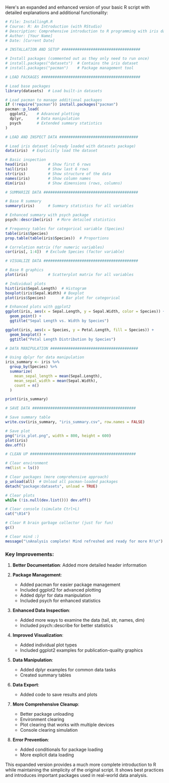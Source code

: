 Here's an expanded and enhanced version of your basic R script with detailed explanations and additional functionality:

```R
# File: InstallingR.R
# Course: R: An Introduction (with RStudio)
# Description: Comprehensive introduction to R programming with iris dataset example
# Author: [Your Name]
# Date: [Current Date]

# INSTALLATION AND SETUP ###################################

# Install packages (commented out as they only need to run once)
# install.packages("datasets")  # Contains the iris dataset
# install.packages("pacman")    # Package management tool

# LOAD PACKAGES ############################################

# Load base packages
library(datasets)  # Load built-in datasets

# Load pacman to manage additional packages
if (!require("pacman")) install.packages("pacman")
pacman::p_load(
  ggplot2,    # Advanced plotting
  dplyr,      # Data manipulation
  psych       # Extended summary statistics
)

# LOAD AND INSPECT DATA ###################################

# Load iris dataset (already loaded with datasets package)
data(iris)  # Explicitly load the dataset

# Basic inspection
head(iris)         # Show first 6 rows
tail(iris)         # Show last 6 rows
str(iris)          # Show structure of the data
names(iris)        # Show column names
dim(iris)          # Show dimensions (rows, columns)

# SUMMARIZE DATA ##########################################

# Base R summary
summary(iris)      # Summary statistics for all variables

# Enhanced summary with psych package
psych::describe(iris)  # More detailed statistics

# Frequency tables for categorical variable (Species)
table(iris$Species)
prop.table(table(iris$Species))  # Proportions

# Correlation matrix (for numeric variables)
cor(iris[, 1:4])  # Exclude Species (factor variable)

# VISUALIZE DATA ##########################################

# Base R graphics
plot(iris)         # Scatterplot matrix for all variables

# Individual plots
hist(iris$Sepal.Length)  # Histogram
boxplot(iris$Sepal.Width) # Boxplot
plot(iris$Species)       # Bar plot for categorical

# Enhanced plots with ggplot2
ggplot(iris, aes(x = Sepal.Length, y = Sepal.Width, color = Species)) +
  geom_point() +
  ggtitle("Sepal Length vs. Width by Species")

ggplot(iris, aes(x = Species, y = Petal.Length, fill = Species)) +
  geom_boxplot() +
  ggtitle("Petal Length Distribution by Species")

# DATA MANIPULATION #######################################

# Using dplyr for data manipulation
iris_summary <- iris %>%
  group_by(Species) %>%
  summarize(
    mean_sepal_length = mean(Sepal.Length),
    mean_sepal_width = mean(Sepal.Width),
    count = n()
  )

print(iris_summary)

# SAVE DATA ##############################################

# Save summary table
write.csv(iris_summary, "iris_summary.csv", row.names = FALSE)

# Save plot
png("iris_plot.png", width = 800, height = 600)
plot(iris)
dev.off()

# CLEAN UP ###############################################

# Clear environment
rm(list = ls()) 

# Clear packages (more comprehensive approach)
p_unload(all)  # Unload all pacman-loaded packages
detach("package:datasets", unload = TRUE)

# Clear plots
while (!is.null(dev.list())) dev.off()

# Clear console (simulate Ctrl+L)
cat("\014")  

# Clear R brain garbage collector (just for fun)
gc()

# Clear mind :)
message("\nAnalysis complete! Mind refreshed and ready for more R!\n")
```

### Key Improvements:

1. **Better Documentation**: Added more detailed header information

2. **Package Management**: 
   - Added pacman for easier package management
   - Included ggplot2 for advanced plotting
   - Added dplyr for data manipulation
   - Included psych for enhanced statistics

3. **Enhanced Data Inspection**:
   - Added more ways to examine the data (tail, str, names, dim)
   - Included psych::describe for better statistics

4. **Improved Visualization**:
   - Added individual plot types
   - Included ggplot2 examples for publication-quality graphics

5. **Data Manipulation**:
   - Added dplyr examples for common data tasks
   - Created summary tables

6. **Data Export**:
   - Added code to save results and plots

7. **More Comprehensive Cleanup**:
   - Better package unloading
   - Environment clearing
   - Plot clearing that works with multiple devices
   - Console clearing simulation

8. **Error Prevention**:
   - Added conditionals for package loading
   - More explicit data loading

This expanded version provides a much more complete introduction to R while maintaining the simplicity of the original script. It shows best practices and introduces important packages used in real-world data analysis.

